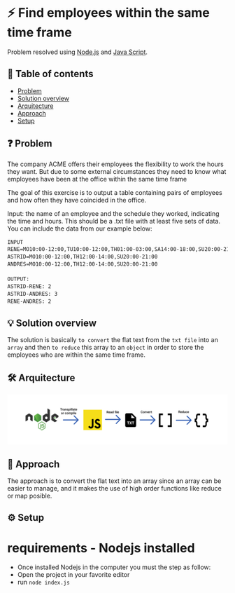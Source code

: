 # :zap: Find employees within the same time frame

Problem resolved using [Node.js](https://nodejs.org/en/) and [Java Script](https://www.javascript.com/).

## :page_facing_up: Table of contents

- [Problem](#ℹ%EF%B8%8F-general-info)
- [Solution overview](#-screenshots)
- [Arquitecture](#-technologies)
- [Approach](#%EF%B8%8F-setup)
- [Setup](#-features)

## ❓ Problem
The company ACME offers their employees the flexibility to work the hours they want. But due to some external circumstances they need to know what employees have been at the office within the same time frame

The goal of this exercise is to output a table containing pairs of employees and how often they have coincided in the office.

Input: the name of an employee and the schedule they worked, indicating the time and hours. This should be a .txt file with at least five sets of data. You can include the data from our example below:

```txt
INPUT
RENE=MO10:00-12:00,TU10:00-12:00,TH01:00-03:00,SA14:00-18:00,SU20:00-21:00 
ASTRID=MO10:00-12:00,TH12:00-14:00,SU20:00-21:00
ANDRES=MO10:00-12:00,TH12:00-14:00,SU20:00-21:00

OUTPUT:
ASTRID-RENE: 2
ASTRID-ANDRES: 3
RENE-ANDRES: 2
```

## 💡 Solution overview
The solution is basically `to convert` the flat text from the `txt file` into an `array` and then `to reduce` this array to an `object` in order to store the employees who are within the same time frame.

## 🛠 Arquitecture
![arquitecture](./Arquitecture.png)

## 👏 Approach
The approach is to convert the flat text into an array since an array can be easier to manage, and it makes the use of high order functions like reduce or map posible.

## ⚙️ Setup
 # requirements - Nodejs installed
 - Once installed Nodejs in the computer you must the step as follow:
 - Open the project in your favorite editor
 - run `node index.js`
